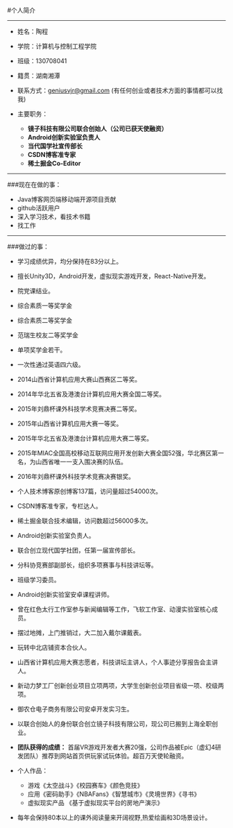 #个人简介

---
* 姓名：陶程  
* 学院：计算机与控制工程学院
* 班级：130708041 
* 籍贯：湖南湘潭
* 联系方式：geniusvjr@gmail.com  (有任何创业或者技术方面的事情都可以找我)
* 主要职务：

	* **镜子科技有限公司联合创始人（公司已获天使融资）**
	* **Android创新实验室负责人**
	* **当代国学社宣传部长**
	* **CSDN博客准专家**
	* **稀土掘金Co-Editor**

----
	

###现在在做的事：

* Java博客网页端移动端开源项目贡献
* github活跃用户
* 深入学习技术，看技术书籍
* 找工作


---
###做过的事：

* 学习成绩优异，均分保持在83分以上。
* 擅长Unity3D，Android开发，虚拟现实游戏开发，React-Native开发。
* 院党课结业。
* 综合素质一等奖学金
* 综合素质二等奖学金
* 范瑞生校友二等奖学金
* 单项奖学金若干。
* 一次性通过英语四六级。
* 2014山西省计算机应用大赛山西赛区二等奖。
* 2014年华北五省及港澳台计算机应用大赛全国二等奖。
* 2015年刘鼎杯课外科技学术竞赛决赛二等奖。
* 2015年山西省计算机应用大赛一等奖。
* 2015年华北五省及港澳台计算机应用大赛二等奖。
* 2015年MIAC全国高校移动互联网应用开发创新大赛全国52强，华北赛区第一名，为山西省唯一一支入围决赛的队伍。
* 2016年刘鼎杯课外科技学术竞赛决赛银奖。
* 个人技术博客原创博客137篇，访问量超过54000次。
* CSDN博客准专家，专栏达人。
* 稀土掘金联合技术编辑，访问数超过56000多次。
* Android创新实验室负责人。
* 联合创立现代国学社团，任第一届宣传部长。
* 分科协竞赛部副部长，组织多项赛事与科技讲坛等。
* 班级学习委员。
* Android创新实验室安卓课程讲师。
* 曾在红色太行工作室参与新闻编辑等工作，飞软工作室、动漫实验室核心成员。
* 摆过地摊，上门推销过，大二加入戴尔课戴表。
* 玩转中北店铺资本合伙人。
* 山西省计算机应用大赛志愿者，科技讲坛主讲人，个人事迹分享报告会主讲人。
* 新动力梦工厂创新创业项目立项两项，大学生创新创业项目省级一项、校级两项。
* 御农仓电子商务有限公司安卓开发实习生。
* 以联合创始人的身份联合创立镜子科技有限公司，现公司已搬到上海全职创业。

* **团队获得的成绩：**
首届VR游戏开发者大赛20强，公司作品被Epic（虚幻4研发团队）推荐到网站首页供玩家试玩体验。超百万天使轮融资。

* 个人作品：

	* 游戏《太空战斗》《校园赛车》《颜色竞技》
	* 应用《密码助手》《NBAFans》《智慧城市》《灵境世界》《寻书》
	* 虚拟现实产品 《基于虚拟现实平台的房地产演示》

* 每年会保持80本以上的课外阅读量来开阔视野,热爱绘画和3D场景设计。

